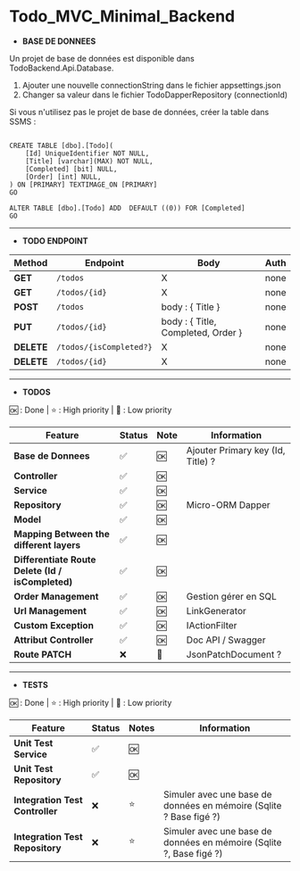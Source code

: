 # Todo_MVC_Minimal_Backend


- **BASE DE DONNEES**

Un projet de base de données est disponible dans TodoBackend.Api.Database.

1. Ajouter une nouvelle connectionString dans le fichier appsettings.json
2. Changer sa valeur dans le fichier TodoDapperRepository (connectionId)

Si vous n'utilisez pas le projet de base de données, créer la table dans SSMS :

```script

CREATE TABLE [dbo].[Todo](
	[Id] UniqueIdentifier NOT NULL,
	[Title] [varchar](MAX) NOT NULL,
	[Completed] [bit] NULL,
	[Order] [int] NULL,
) ON [PRIMARY] TEXTIMAGE_ON [PRIMARY]
GO

ALTER TABLE [dbo].[Todo] ADD  DEFAULT ((0)) FOR [Completed]
GO

```

---
- **TODO ENDPOINT**

| Method       | Endpoint                | Body                                                          |  Auth |
|--------------|-------------------------|---------------------------------------------------------------|-------|
| **GET**      | `/todos `               | X                                                             | none  |
| **GET**      | `/todos/{id}`           | X                                                             | none  |
| **POST**     | `/todos`                | body : { Title }                                              | none  |
| **PUT**      | `/todos/{id}`           | body : { Title, Completed, Order }                            | none  |
| **DELETE**   | `/todos/{isCompleted?}` | X                                                             | none  |
| **DELETE**   | `/todos/{id}`           | X                                                             | none  |

---

- **TODOS**

🆗 : Done | ⭐ : High priority | 🚫 : Low priority

| Feature | Status | Note  | Information
|---------|--------|------- | -----------
| **Base de Donnees** | ✅ | 🆗 | Ajouter Primary key (Id, Title) ?
| **Controller** | ✅ | 🆗 |
| **Service** | ✅ | 🆗 
| **Repository** | ✅ | 🆗 | Micro-ORM Dapper
| **Model** | ✅ | 🆗 
| **Mapping Between the different layers** | ✅ | 🆗 
| **Differentiate Route Delete (Id / isCompleted)** | ✅ |🆗   
| **Order Management** | ✅ | 🆗 | Gestion gérer en SQL     
| **Url Management** | ✅ | 🆗 | LinkGenerator 
| **Custom Exception** | ✅ | 🆗 | IActionFilter
| **Attribut Controller** | ✅ | 🆗 | Doc API / Swagger
| **Route PATCH** | ❌ | 🚫 | JsonPatchDocument ?

---

- **TESTS**

🆗 : Done | ⭐ : High priority | 🚫 : Low priority

| Feature | Status | Notes  | Information
|---------|--------|------- | -----------
| **Unit Test Service** | ✅ | 🆗 |
| **Unit Test Repository** | ✅ | 🆗 |
| **Integration Test Controller** | ❌ | ⭐ | Simuler avec une base de données en mémoire (Sqlite ? Base figé ?)
| **Integration Test Repository** | ❌ | ⭐ | Simuler avec une base de données en mémoire (Sqlite ?, Base figé ?)
